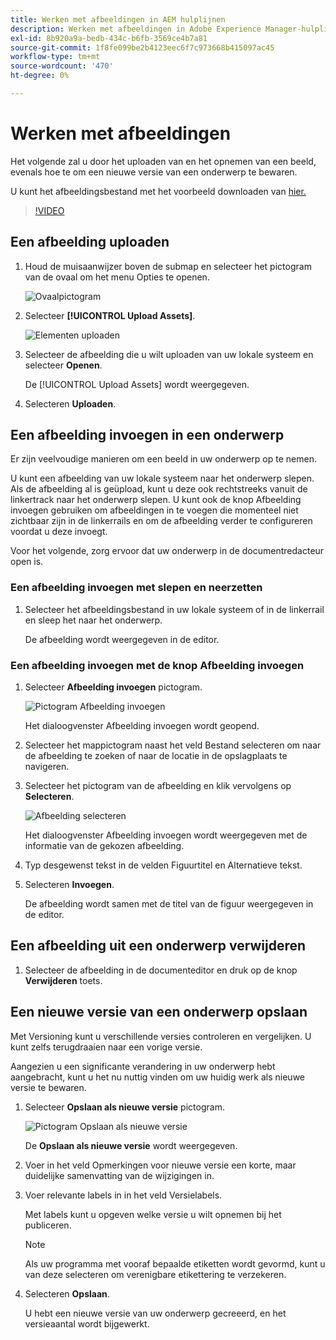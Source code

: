 ```yaml
---
title: Werken met afbeeldingen in AEM hulplijnen
description: Werken met afbeeldingen in Adobe Experience Manager-hulplijnen
exl-id: 8b920a9a-bedb-434c-b6fb-3569ce4b7a81
source-git-commit: 1f8fe099be2b4123eec6f7c973668b415097ac45
workflow-type: tm+mt
source-wordcount: '470'
ht-degree: 0%

---
```


# Werken met afbeeldingen

Het volgende zal u door het uploaden van en het opnemen van een beeld, evenals hoe te om een nieuwe versie van een onderwerp te bewaren.

U kunt het afbeeldingsbestand met het voorbeeld downloaden van [hier.](assets/working-with-images/SignInScreen.png)

>[!VIDEO](https://video.tv.adobe.com/v/336661?quality=12&learn=on)

## Een afbeelding uploaden

1. Houd de muisaanwijzer boven de submap en selecteer het pictogram van de ovaal om het menu Opties te openen.

   ![Ovaalpictogram](images/lesson-4/ellipses.png)

1. Selecteer **[!UICONTROL Upload Assets]**.

   ![Elementen uploaden](images/lesson-4/upload-assets.png)

1. Selecteer de afbeelding die u wilt uploaden van uw lokale systeem en selecteer **Openen**.

   De [!UICONTROL Upload Assets] wordt weergegeven.

1. Selecteren **Uploaden**.

## Een afbeelding invoegen in een onderwerp

Er zijn veelvoudige manieren om een beeld in uw onderwerp op te nemen.

U kunt een afbeelding van uw lokale systeem naar het onderwerp slepen. Als de afbeelding al is geüpload, kunt u deze ook rechtstreeks vanuit de linkertrack naar het onderwerp slepen. U kunt ook de knop Afbeelding invoegen gebruiken om afbeeldingen in te voegen die momenteel niet zichtbaar zijn in de linkerrails en om de afbeelding verder te configureren voordat u deze invoegt.

Voor het volgende, zorg ervoor dat uw onderwerp in de documentredacteur open is.

### Een afbeelding invoegen met slepen en neerzetten

1. Selecteer het afbeeldingsbestand in uw lokale systeem of in de linkerrail en sleep het naar het onderwerp.

   De afbeelding wordt weergegeven in de editor.

### Een afbeelding invoegen met de knop Afbeelding invoegen

1. Selecteer **Afbeelding invoegen** pictogram.

   ![Pictogram Afbeelding invoegen](images/lesson-4/insert-image.png)

   Het dialoogvenster Afbeelding invoegen wordt geopend.

1. Selecteer het mappictogram naast het veld Bestand selecteren om naar de afbeelding te zoeken of naar de locatie in de opslagplaats te navigeren.
1. Selecteer het pictogram van de afbeelding en klik vervolgens op **Selecteren**.

   ![Afbeelding selecteren](images/lesson-4/select-image-with-markings.png)

   Het dialoogvenster Afbeelding invoegen wordt weergegeven met de informatie van de gekozen afbeelding.

1. Typ desgewenst tekst in de velden Figuurtitel en Alternatieve tekst.
1. Selecteren **Invoegen**.

   De afbeelding wordt samen met de titel van de figuur weergegeven in de editor.

## Een afbeelding uit een onderwerp verwijderen

1. Selecteer de afbeelding in de documenteditor en druk op de knop **Verwijderen** toets.

## Een nieuwe versie van een onderwerp opslaan

Met Versioning kunt u verschillende versies controleren en vergelijken. U kunt zelfs terugdraaien naar een vorige versie.

Aangezien u een significante verandering in uw onderwerp hebt aangebracht, kunt u het nu nuttig vinden om uw huidig werk als nieuwe versie te bewaren.

1. Selecteer **Opslaan als nieuwe versie** pictogram.

   ![Pictogram Opslaan als nieuwe versie](images/common/save-as-new-version.png)

   De **Opslaan als nieuwe versie** wordt weergegeven.

1. Voer in het veld Opmerkingen voor nieuwe versie een korte, maar duidelijke samenvatting van de wijzigingen in.
1. Voer relevante labels in in het veld Versielabels.

   Met labels kunt u opgeven welke versie u wilt opnemen bij het publiceren.

   >[!NOTE]
   > 
   > Als uw programma met vooraf bepaalde etiketten wordt gevormd, kunt u van deze selecteren om verenigbare etikettering te verzekeren.

1. Selecteren **Opslaan**.

   U hebt een nieuwe versie van uw onderwerp gecreeerd, en het versieaantal wordt bijgewerkt.
